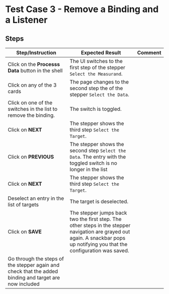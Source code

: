 # Test Case 3 - Remove a Binding and a Listener

## Steps

| Step/Instruction | Expected Result | Comment |
|------------------|-----------------|---------|
| Click on the **Processs Data** button in the shell| The UI switches to the first step of the stepper `Select the Measurand`. |  |
| Click on any of the 3 cards | The page changes to the second step the of the stepper `Select the Data`. | |
| Click on one of the switches in the list to remove the binding. | The switch is toggled. |  |
| Click on **NEXT** | The stepper shows the third step `Select the Target`. | |
| Click on **PREVIOUS** | The stepper shows the second step `Select the Data`. The entry with the toggled switch is no longer in the list | |
| Click on **NEXT** | The stepper shows the third step `Select the Target`. | |
| Deselect an entry in the list of targets | The target is deselected. | |
| Click on **SAVE** | The stepper jumps back two the first step. The other steps in the stepper navigation are grayed out again. A snackbar pops up notifying you that the configuration was saved. | |
| Go through the steps of the stepper again and check that the added binding and target are now included | | |
